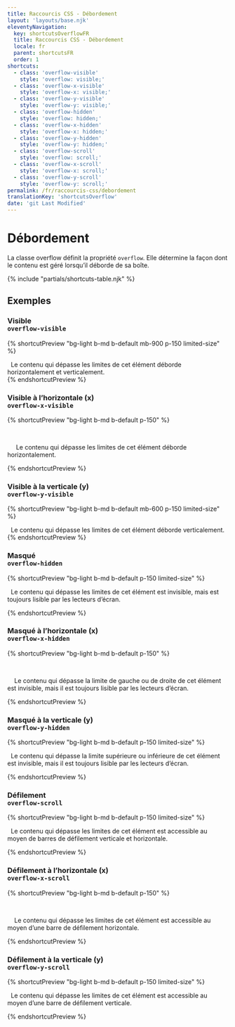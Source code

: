 ```yaml
---
title: Raccourcis CSS - Débordement
layout: 'layouts/base.njk'
eleventyNavigation:
  key: shortcutsOverflowFR
  title: Raccourcis CSS - Débordement
  locale: fr
  parent: shortcutsFR
  order: 1
shortcuts:
  - class: 'overflow-visible'
    style: 'overflow: visible;'
  - class: 'overflow-x-visible'
    style: 'overflow-x: visible;'
  - class: 'overflow-y-visible'
    style: 'overflow-y: visible;'
  - class: 'overflow-hidden'
    style: 'overflow: hidden;'
  - class: 'overflow-x-hidden'
    style: 'overflow-x: hidden;'
  - class: 'overflow-y-hidden'
    style: 'overflow-y: hidden;'
  - class: 'overflow-scroll'
    style: 'overflow: scroll;'
  - class: 'overflow-x-scroll'
    style: 'overflow-x: scroll;'
  - class: 'overflow-y-scroll'
    style: 'overflow-y: scroll;'
permalink: /fr/raccourcis-css/debordement
translationKey: 'shortcutsOverflow'
date: 'git Last Modified'
---
```


# Débordement

La classe overflow définit la propriété `overflow`. Elle détermine la façon dont le contenu est géré lorsqu’il déborde de sa boîte.

{% include "partials/shortcuts-table.njk" %}

## Exemples

### Visible<br/>`overflow-visible`

{% shortcutPreview "bg-light b-md b-default mb-900 p-150 limited-size" %}

<div class="overflow-visible">
  Le contenu qui dépasse les limites de cet élément déborde horizontalement et verticalement.
</div>
{% endshortcutPreview %}

### Visible à l’horizontale (x)<br/>`overflow-x-visible`

{% shortcutPreview "bg-light b-md b-default p-150" %}

<div class="overflow-x-visible" style="width: 250px;">
  <p style="width: 500px;">
     Le contenu qui dépasse les limites de cet élément déborde horizontalement.
  </p>
</div>
{% endshortcutPreview %}

### Visible à la verticale (y)<br/>`overflow-y-visible`

{% shortcutPreview "bg-light b-md b-default mb-600 p-150 limited-size" %}

<div class="overflow-y-visible">
  Le contenu qui dépasse les limites de cet élément déborde verticalement.
</div>
{% endshortcutPreview %}

### Masqué <br/>`overflow-hidden`

{% shortcutPreview "bg-light b-md b-default p-150 limited-size" %}

<p class="overflow-hidden">
  Le contenu qui dépasse les limites de cet élément est invisible, mais est toujours lisible par les lecteurs d’écran.
</p>
{% endshortcutPreview %}

### Masqué à l’horizontale (x)<br/>`overflow-x-hidden`

{% shortcutPreview "bg-light b-md b-default p-150" %}

<div class="overflow-x-hidden" style="width: 250px;">
  <p style="width: 500px;">
    Le contenu qui dépasse la limite de gauche ou de droite de cet élément est invisible, mais il est toujours lisible par les lecteurs d’écran.
  </p>
</div>
{% endshortcutPreview %}

### Masqué à la verticale (y)<br/>`overflow-y-hidden`

{% shortcutPreview "bg-light b-md b-default p-150 limited-size" %}

<p class="overflow-y-hidden">
  Le contenu qui dépasse la limite supérieure ou inférieure de cet élément est invisible, mais il est toujours lisible par les lecteurs d’écran.
</p>
{% endshortcutPreview %}

### Défilement <br/>`overflow-scroll`

{% shortcutPreview "bg-light b-md b-default p-150 limited-size" %}

<p class="overflow-scroll">
  Le contenu qui dépasse les limites de cet élément est accessible au moyen de barres de défilement verticale et horizontale.
</p>
{% endshortcutPreview %}

### Défilement à l’horizontale (x)<br/>`overflow-x-scroll`

{% shortcutPreview "bg-light b-md b-default p-150" %}

<div class="overflow-x-scroll" style="width: 250px;">
  <p style="width: 500px;">
    Le contenu qui dépasse les limites de cet élément est accessible au moyen d’une barre de défilement horizontale.
  </p>
</div>
{% endshortcutPreview %}

### Défilement à la verticale (y)<br/>`overflow-y-scroll`

{% shortcutPreview "bg-light b-md b-default p-150 limited-size" %}

<p class="overflow-y-scroll">
  Le contenu qui dépasse les limites de cet élément est accessible au moyen d’une barre de défilement verticale.
</p>
{% endshortcutPreview %}
